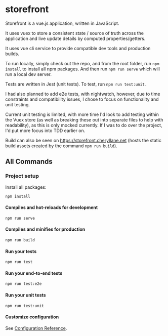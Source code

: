 # storefront
Storefront is a vue.js application, written in JavaScript.

It uses vuex to store a consistent state / source of truth across the application and live update details by computed properties/getters.

It uses vue cli service to provide compatible dev tools and production builds.

To run locally, simply check out the repo, and from the root folder, run `npm install` to install all npm packages.
And then run `npm run serve` which will run a local dev server.

Tests are written in Jest (unit tests). To test, run `npm run test:unit`.

I had also planned to add e2e tests, with nightwatch, however, due to time constraints and compatibility issues, I chose to focus on functionality and unit testing.

Current unit testing is limited, with more time I'd look to add testing within the Vuex store (as well as breaking these out into separate files to help with readability), as this is only mocked currently. If I was to do over the project, I'd put more focus into TDD earlier on.

Build can also be seen on https://storefront.cheryllane.net (hosts the static build assets created by the command `npm run build`).

## All Commands
### Project setup
Install all packages:
```
npm install
```

#### Compiles and hot-reloads for development
```
npm run serve
```

#### Compiles and minifies for production
```
npm run build
```

#### Run your tests
```
npm run test
```

#### Run your end-to-end tests
```
npm run test:e2e
```

#### Run your unit tests
```
npm run test:unit
```

#### Customize configuration
See [Configuration Reference](https://cli.vuejs.org/config/).
